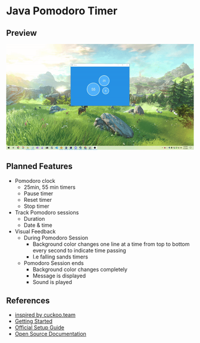 # Java Pomodoro Timer

## Preview

![webm](./media/output.gif)

## Planned Features

- Pomodoro clock
  - 25min, 55 min timers
  - Pause timer
  - Reset timer
  - Stop timer
- Track Pomodoro sessions
  - Duration
  - Date & time 
- Visual Feedback
  - During Pomodoro Session
    - Background color changes one line at a time from top to bottom every second to indicate time passing
    - I.e falling sands timers 
  - Pomodoro Session ends
    - Background color changes completely
    - Message is displayed
    - Sound is played

## References
- [inspired by cuckoo.team](https://cuckoo.team/)
- [Getting Started](https://skeoop.github.io/javafx/Getting-Started)
- [Official Setup Guide](https://openjfx.io/openjfx-docs/#introduction)
- [Open Source Documentation](https://fxdocs.github.io/docs/html5/#_introduction)